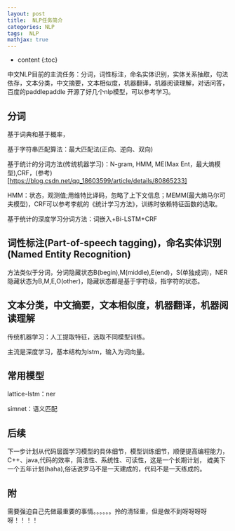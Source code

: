 ```yaml
---
layout: post
title:  NLP任务简介
categories: NLP
tags:  NLP
mathjax: true
---
```


* content
{:toc}

中文NLP目前的主流任务：分词，词性标注，命名实体识别，实体关系抽取，句法依存，文本分类，中文摘要，文本相似度，机器翻译，机器阅读理解，对话问答，百度的paddlepaddle
开源了好几个nlp模型，可以参考学习。





## 分词

基于词典和基于概率， 

基于字符串匹配算法：最大匹配法(正向、逆向、双向)

基于统计的分词方法(传统机器学习)：N-gram, HMM, ME(Max Ent，最大熵模型),CRF，(参考)[https://blog.csdn.net/qq_18603599/article/details/80865233]

HMM：状态，观测值;用维特比译码，忽略了上下文信息；MEMM(最大熵马尔可夫模型)，CRF可以参考李航的《统计学习方法》，训练时依赖特征函数的选取。

基于统计的深度学习分词方法：词嵌入+Bi-LSTM+CRF

## 词性标注(Part-of-speech tagging)，命名实体识别(Named Entity Recognition)

方法类似于分词，分词隐藏状态B(begin),M(middle),E(end)，S(单独成词)，NER隐藏状态为B,M,E,O(other)，隐藏状态都是基于字符级，指字符的状态。

## 文本分类，中文摘要，文本相似度，机器翻译，机器阅读理解

传统机器学习：人工提取特征，选取不同模型训练。

主流是深度学习，基本结构为lstm，输入为词向量。

## 常用模型 

lattice-lstm：ner

simnet：语义匹配

## 后续

下一步计划从代码层面学习模型的具体细节，模型训练细节，顺便提高编程能力，C++、java,代码的效率，简洁性、系统性、可读性，这是一个长期计划，
媲美下一个五年计划(haha),俗话说罗马不是一天建成的，代码不是一天练成的。

## 附

需要强迫自己先做最重要的事情。。。。。。拎的清轻重，但是做不到呀呀呀呀呀！！！！



